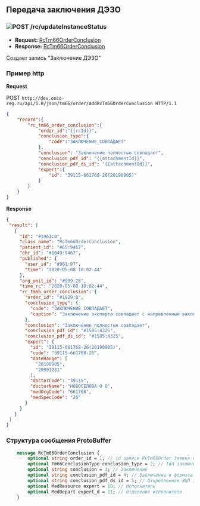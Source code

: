 ## Передача заключения ДЭЗО

### ![POST](../../../../img/post.png) /rc/updateInstanceStatus
* **Request:** [RcTm66OrderConclusion](../../../../types/types.md#com.siams.med.api.Rc.RcTm66OrderConclusion)
* **Response:** [RcTm66OrderConclusion](../../../../types/types.md#com.siams.med.api.Rc.RcTm66OrderConclusion)

Создает запись "Заключение ДЭЗО"

### Пример http

**Request** 
 
POST `http://dev.onco-reg.ru/api/1.0/json/tm66/order/addRcTm66OrderConclusion HTTP/1.1`
```json
{
    "record":{
        "rc_tm66_order_conclusion":{
            "order_id":"{{rcId}}",
            "conclusion_type":{
                "code":"ЗАКЛЮЧЕНИЕ_СОВПАДАЕТ"
            },
            "conclusion": "Заключение полностью совпадает",
            "conclusion_pdf_id": "{{attachmentId}}",
            "conclusion_pdf_ds_id": "{{attachmentId}}",
            "expert":{
                "id": "39115-661768-26(20190905)"
            }
        }
    }
}
```
**Response**
```json
{
 "result": [
   {
     "id": "#1961:0",
     "class_name": "RcTm66OrderConclusion",
     "patient_id": "#65:9467",
     "ehr_id": "#1049:9467",
     "published": {
       "user_id": "#961:97",
       "time": "2020-05-08 10:02:44"
     },
     "org_unit_id": "#999:28",
     "time_rc": "2020-05-08 10:02:44",
     "rc_tm66_order_conclusion": {
       "order_id": "#1929:0",
       "conclusion_type": {
         "code": "ЗАКЛЮЧЕНИЕ_СОВПАДАЕТ",
         "caption": "Заключение эксперта совпадает с направленным заключением"
       },
       "conclusion": "Заключение полностью совпадает",
       "conclusion_pdf_id": "#1585:4325",
       "conclusion_pdf_ds_id": "#1585:4325",
       "expert": {
         "id": "39115-661768-26(20190905)",
         "code": "39115-661768-26",
         "dateRange": [
           "20190905",
           "29991231"
         ],
         "doctorCode": "39115",
         "doctorName": "НОВОСЕЛОВА О О",
         "medOrgCode": "661768",
         "medSpecCode": "26"
       }
     }
   }
 ]
}
```
### Структура сообщения ProtoBuffer
```proto
    message RcTm66OrderConclusion {
        optional string order_id = 1; // id записи RcTm66Order Заявка на ДЭЗО
        optional Tm66ConclusionType conclusion_type = 2; // Тип заключения
        optional string conclusion = 3; // Заключение
        optional string conclusion_pdf_id = 4; // Заключение в формате PDF (Attachment.id)
        optional string conclusion_pdf_ds_id = 5; // Открепленная ЭЦП заключения PDF (Attachment.id)
        optional MedResource expert = 10; // Исполнитель
        optional MedDepart expert_d = 11; // Отделение исполнителя
    }
```

